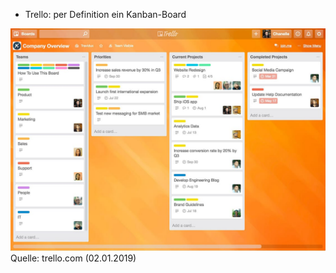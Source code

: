- Trello: per Definition ein Kanban-Board

![trello_board](folien/4_projektorganisation/images/trello_board.jpg "Kanban-Board in Trello")  
Quelle: trello.com (02.01.2019)

